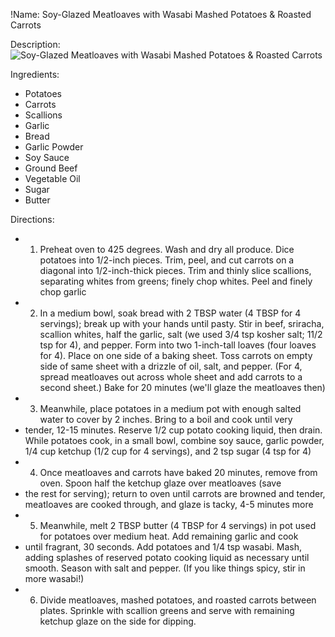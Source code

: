 !Name: Soy-Glazed Meatloaves with Wasabi Mashed Potatoes & Roasted Carrots

Description:
![Soy-Glazed Meatloaves with Wasabi Mashed Potatoes & Roasted Carrots](https://www.themealdb.com/images/media/meals/o2wb6p1581005243.jpg "Soy-Glazed Meatloaves with Wasabi Mashed Potatoes & Roasted Carrots")

Ingredients:
- Potatoes
- Carrots
- Scallions
- Garlic
- Bread
- Garlic Powder
- Soy Sauce
- Ground Beef
- Vegetable Oil
- Sugar
- Butter

Directions:
- 1. Preheat oven to 425 degrees. Wash and dry all produce. Dice potatoes into 1/2-inch pieces. Trim, peel, and cut carrots on a diagonal into 1/2-inch-thick pieces. Trim and thinly slice scallions, separating whites from greens; finely chop whites. Peel and finely chop garlic
- 2. In a medium bowl, soak bread with 2 TBSP water (4 TBSP for 4 servings); break up with your hands until pasty. Stir in beef, sriracha, scallion whites, half the garlic, salt (we used 3/4 tsp kosher salt; 11/2 tsp for 4), and pepper. Form into two 1-inch-tall loaves (four loaves for 4). Place on one side of a baking sheet. Toss carrots on empty side of same sheet with a drizzle of oil, salt, and pepper. (For 4, spread meatloaves out across whole sheet and add carrots to a second sheet.) Bake for 20 minutes (we'll glaze the meatloaves then)
- 3. Meanwhile, place potatoes in a medium pot with enough salted water to cover by 2 inches. Bring to a boil and cook until very
- tender, 12-15 minutes. Reserve 1/2 cup potato cooking liquid, then drain. While potatoes cook, in a small bowl, combine soy sauce, garlic powder, 1/4 cup ketchup (1/2 cup for 4 servings), and 2 tsp sugar (4 tsp for 4)
- 4. Once meatloaves and carrots have baked 20 minutes, remove from oven. Spoon half the ketchup glaze over meatloaves (save
- the rest for serving); return to oven until carrots are browned and tender, meatloaves are cooked through, and glaze is tacky, 4-5 minutes more
- 5. Meanwhile, melt 2 TBSP butter (4 TBSP for 4 servings) in pot used for potatoes over medium heat. Add remaining garlic and cook
- until fragrant, 30 seconds. Add potatoes and 1/4 tsp wasabi. Mash, adding splashes of reserved potato cooking liquid as necessary until smooth. Season with salt and pepper. (If you like things spicy, stir in more wasabi!)
- 6. Divide meatloaves, mashed potatoes, and roasted carrots between plates. Sprinkle with scallion greens and serve with remaining ketchup glaze on the side for dipping.
